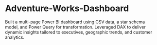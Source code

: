 # Adventure-Works-Dashboard
Built a multi-page Power BI dashboard using CSV data, a star schema model, and Power Query for transformation. Leveraged DAX to deliver dynamic insights tailored to executives, geographic trends, and customer analytics.
